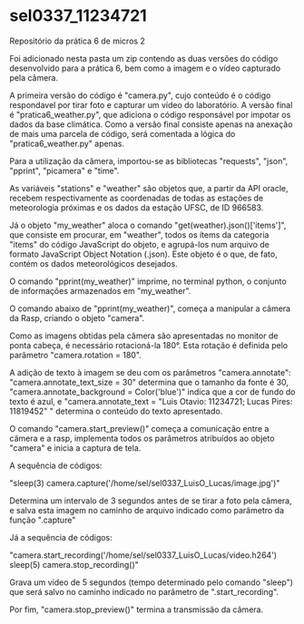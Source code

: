 # sel0337_11234721
Repositório da prática 6 de micros 2

Foi adicionado nesta pasta um zip contendo as duas versões do código desenvolvido para a prática 6, bem como a imagem e o vídeo capturado pela câmera.

A primeira versão do código é "camera.py", cujo conteúdo é o código respondavel por tirar foto e capturar um vídeo do laboratório. A versão final é "pratica6_weather.py", que adiciona o código responsável por impotar os dados da base climática. Como a versão final consiste apenas na anexação de mais uma parcela de código, será comentada a lógica do "pratica6_weather.py" apenas.

Para a utilização da câmera, importou-se as bibliotecas "requests", "json", "pprint", "picamera" e "time".

As variáveis "stations" e "weather" são objetos que, a partir da API oracle, recebem respectivamente as coordenadas de todas as estações de meteorologia próximas e os dados da estação UFSC, de ID 966583.

Já o objeto "my_weather" aloca o comando "get(weather).json()\['items'\]", que consiste em procurar, em "weather", todos os ítems da categoria "items" do código JavaScript do objeto, e agrupá-los num arquivo de formato JavaScript Object Notation (.json). Este objeto é o que, de fato, contém os dados meteorológicos desejados.

O comando "pprint(my_weather)" imprime, no terminal python, o conjunto de informações armazenados em "my_weather".

O comando abaixo de "pprint(my_weather)", começa a manipular a câmera da Rasp, criando o objeto "camera".

Como as imagens obtidas pela câmera são apresentadas no monitor de ponta cabeça, é necessário rotacioná-la 180°. Esta rotação é definida pelo parâmetro "camera.rotation = 180".

A adição de texto à imagem se deu com os parâmetros "camera.annotate": "camera.annotate_text_size = 30" determina que o tamanho da fonte é 30, "camera.annotate_background = Color('blue')" indica que a cor de fundo do texto é azul, e "camera.annotate_text = "Luis Otavio: 11234721; Lucas Pires: 11819452" " determina o conteúdo do texto apresentado.

O comando "camera.start_preview()" começa a comunicação entre a câmera e a rasp, implementa todos os parâmetros atribuídos ao objeto "camera" e inicia a captura de tela.

A sequência de códigos:

"sleep(3)
camera.capture('/home/sel/sel0337_LuisO_Lucas/image.jpg')"

Determina um intervalo de 3 segundos antes de se tirar a foto pela câmera, e salva esta imagem no caminho de arquivo indicado como parâmetro da função ".capture"

Já a sequência de códigos:

"camera.start_recording('/home/sel/sel0337_LuisO_Lucas/video.h264')
sleep(5)
camera.stop_recording()"

Grava um vídeo de 5 segundos (tempo determinado pelo comando "sleep") que será salvo no caminho indicado no parâmetro de ".start_recording".

Por fim, "camera.stop_preview()" termina a transmissão da câmera.

